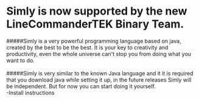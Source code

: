 # Simly is now supported by the new LineCommanderTEK Binary Team.

#####Simly is a very powerful programming language based on java, created by the best to be the best. It is your key to creativity and productivity, even the whole universe can't stop you from doing what you want to do.
<br>
<br>
#####Simly is very similar to the known Java language and it it is required that you download java while setting it up, in the future releases Simly will be independent. But for now you can start doing it yourself.
<br>-Install instructions</br>
